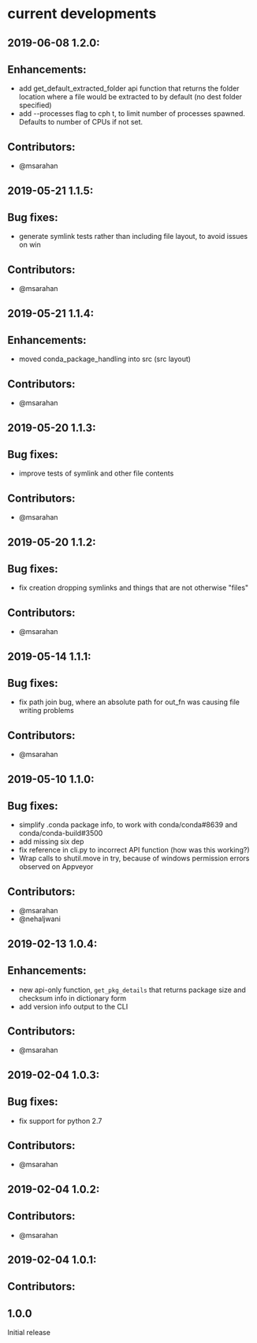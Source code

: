 # current developments
2019-06-08 1.2.0:
------------------

Enhancements:
-------------

* add get_default_extracted_folder api function that returns the folder location where a file would be extracted to by default (no dest folder specified) 
* add --processes flag to cph t, to limit number of processes spawned.  Defaults to number of CPUs if not set.

Contributors:
-------------

* @msarahan


2019-05-21 1.1.5:
------------------

Bug fixes:
----------

* generate symlink tests rather than including file layout, to avoid issues on win

Contributors:
-------------

* @msarahan


2019-05-21 1.1.4:
------------------

Enhancements:
-------------

* moved conda_package_handling into src (src layout)

Contributors:
-------------

* @msarahan


2019-05-20 1.1.3:
------------------

Bug fixes:
----------

* improve tests of symlink and other file contents

Contributors:
-------------

* @msarahan


2019-05-20 1.1.2:
------------------

Bug fixes:
----------

* fix creation dropping symlinks and things that are not otherwise "files"

Contributors:
-------------

* @msarahan


2019-05-14 1.1.1:
------------------

Bug fixes:
----------

* fix path join bug, where an absolute path for out_fn was causing file writing problems

Contributors:
-------------

* @msarahan


2019-05-10 1.1.0:
------------------

Bug fixes:
----------

* simplify .conda package info, to work with conda/conda#8639 and conda/conda-build#3500
* add missing six dep
* fix reference in cli.py to incorrect API function (how was this working?)
* Wrap calls to shutil.move in try, because of windows permission errors observed on Appveyor

Contributors:
-------------

* @msarahan
* @nehaljwani


2019-02-13 1.0.4:
------------------

Enhancements:
-------------

* new api-only function, ``get_pkg_details`` that returns package size and checksum info in dictionary form
* add version info output to the CLI

Contributors:
-------------

* @msarahan


2019-02-04 1.0.3:
------------------

Bug fixes:
----------

* fix support for python 2.7

Contributors:
-------------

* @msarahan


2019-02-04 1.0.2:
------------------

Contributors:
-------------

* @msarahan


2019-02-04 1.0.1:
------------------

Contributors:
-------------




## 1.0.0

Initial release
